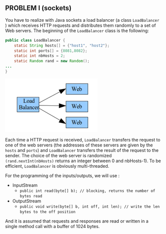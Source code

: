 ##  PROBLEM I (sockets)


You have to realize with Java sockets a load balancer (a class `LoadBalancer` ) which receives HTTP requests and distributes them randomly to a set of Web servers. The beginning of the `LoadBalancer` class is the following:

```java
public class LoadBalancer {
	static String hosts[] = {"host1", "host2"};
	static int ports[] = {8081,8082};
	static int nbHosts = 2;
	static Random rand = new Random();
...
}
```

![](images/2023-04-01-02-26-31.png)

Each time a HTTP request is received, `LoadBalancer` transfers the request to one of the web servers (the addresses of these servers are given by the `hosts` and `ports`) and `LoadBalancer` transfers the result of the request to the sender. The choice of the web server is randomized `(rand.nextInt(nbHosts)` returns an integer between 0 and nbHosts-1). To be efficient, `LoadBalancer` is obviously multi-threaded.

For the programming of the inputs/outputs, we will use :

- InputStream
  - `public int read(byte[] b); // blocking, returns the number of bytes read`
- OutputStream
  - `public void write(byte[] b, int off, int len); // write the len bytes to the off position`
  
And it is assumed that requests and responses are read or written in a single method call with a buffer of 1024 bytes.